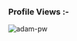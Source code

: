 <p align="right"> <h3>Profile Views :-</h3> <img src="https://hatatori.github.io/c?username=adam-pw&label=Profile%20views&color=0e75b6&style=flat" alt="adam-pw" />    </p>
